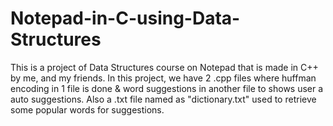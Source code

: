 # Notepad-in-C-using-Data-Structures
 This is a project of Data Structures course on Notepad that is made in C++ by me, and my friends.
In this project, we have 2 .cpp files where huffman encoding in 1 file is done & word suggestions in another file to shows user a auto suggestions.
Also a .txt file named as "dictionary.txt" used to retrieve some popular words for suggestions.
